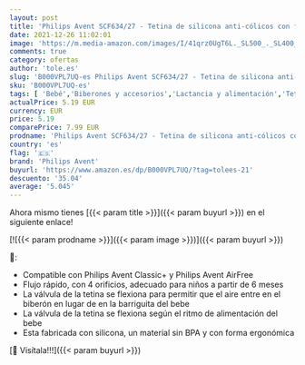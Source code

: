 ```yaml
---
layout: post
title: 'Philips Avent SCF634/27 - Tetina de silicona anti-cólicos con flujo rápido  compatibles con el biberón Classicm 6m+'
date: 2021-12-26 11:02:01
image: 'https://m.media-amazon.com/images/I/41qrz0UgT6L._SL500_._SL400_.jpg'
comments: true
category: ofertas
author: 'tole.es'
slug: 'B000VPL7UQ-es Philips Avent SCF634/27 - Tetina de silicona anti-cólicos...'
sku: 'B000VPL7UQ-es'
tags: [ 'Bebé','Biberones y accesorios','Lactancia y alimentación','Tetinas para biberón','avent','biberón','philips avent', ]
actualPrice: 5.19 EUR
currency: EUR
price: 5.19
comparePrice: 7.99 EUR
prodname: 'Philips Avent SCF634/27 - Tetina de silicona anti-cólicos con flujo rápido  compatibles con el biberón Classicm 6m+'
country: 'es'
flag: '🇪🇸'
brand: 'Philips Avent'
buyurl: 'https://www.amazon.es/dp/B000VPL7UQ/?tag=tolees-21'
descuento: '35.04'
average: '5.045'
---
```


Ahora mismo tienes [{{< param title >}}]({{< param buyurl >}}) en el siguiente enlace!

[![{{< param prodname >}}]({{< param image >}})]({{< param buyurl >}})

🔎:

- Compatible con Philips Avent Classic+ y Philips Avent AirFree
- Flujo rápido, con 4 orificios, adecuado para niños a partir de 6 meses
- La válvula de la tetina se flexiona para permitir que el aire entre en el biberón en lugar de en la barriguita del bebe
- La válvula de la tetina se flexiona según el ritmo de alimentación del bebe
- Esta fabricada con silicona, un material sin BPA y con forma ergonómica

[🛒 Visítala!!!]({{< param buyurl >}})
